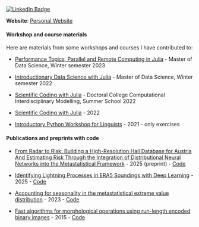 [![LinkedIn Badge](https://img.shields.io/badge/LinkedIn-Profile-informational?style=flat&logo=linkedin&logoColor=white&color=0D76A8)](https://www.linkedin.com/in/gregor-ehrensperger/)

**Website**: [Personal Website](https://ehrensperger.dev/)

#### Workshop and course materials
Here are materials from some workshops and courses I have contributed to:

- [Performance Topics, Parallel and Remote Computing in Julia](https://kandolfp.github.io/ws23_ulg_vu_ama_performance/) - Master of Data Science, Winter semester 2023

- [Introductionary Data Science with Julia](https://noxthot.github.io/ws22_ulg_ds_julia/) - Master of Data Science, Winter semester 2022

- [Scientific Coding with Julia](https://noxthot.github.io/ss22_julia_workshop/) - Doctoral College Computational Interdisciplinary Modelling, Summer School 2022

- [Scientific Coding with Julia](https://discdown.org/fabulousjulia/) - 2022

- [Introductory Python Workshop for Linguists](https://github.com/noxthot/teaching_ss21_python_introduction_linguists) - 2021 - only exercises

#### Publications and preprints with code
- [From Radar to Risk: Building a High-Resolution Hail Database for Austria And Estimating Risk Through the Integration of Distributional Neural Networks into the Metastatistical Framework](https://doi.org/10.48550/arXiv.2507.06429) - 2025 (preprint) - [Code](https://github.com/noxthot/hailriskat_paper)

- [Identifying Lightning Processes in ERA5 Soundings with Deep Learning](https://doi.org/10.5194/gmd-18-1141-2025) - 2025 - [Code](https://github.com/noxthot/xai_lightningprocesses)

- [Accounting for seasonality in the metastatistical extreme value distribution](https://doi.org/10.1016/j.wace.2023.100601) - 2023 - [Code](https://github.com/Falke96/extreme_precipitation_austria)

- [Fast algorithms for morphological operations using run-length encoded binary images](https://doi.org/10.48550/arXiv.1504.01052) - 2015 - [Code](https://github.com/noxthot/erosion_dilation_rle)
